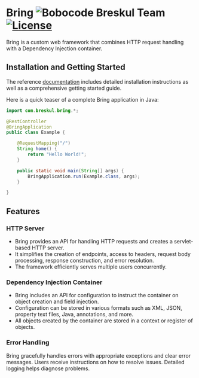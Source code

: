 # Bring ![Bobocode Breskul Team](https://img.shields.io/badge/Bobocode%20Breskul%20Team-8A2BE2) [![License](https://img.shields.io/badge/License-Apache_2.0-green.svg)](https://opensource.org/licenses/Apache-2.0)
 Bring is a custom web framework that combines HTTP request handling with a Dependency Injection container.

## Installation and Getting Started
The reference [documentation](https://github.com/bobocode-breskul/bring/wiki) includes detailed installation instructions as well as a comprehensive getting started guide.

Here is a quick teaser of a complete Bring application in Java:

```java
import com.breskul.bring.*;

@RestController
@BringApplication
public class Example {

    @RequestMapping("/")
    String home() {
        return "Hello World!";
    }

    public static void main(String[] args) {
        BringApplication.run(Example.class, args);
    }

}
```

## Features

### HTTP Server

- Bring provides an API for handling HTTP requests and creates a servlet-based HTTP server.
- It simplifies the creation of endpoints, access to headers, request body processing, response construction, and error resolution.
- The framework efficiently serves multiple users concurrently.

### Dependency Injection Container

- Bring includes an API for configuration to instruct the container on object creation and field injection.
- Configuration can be stored in various formats such as XML, JSON, property text files, Java, annotations, and more.
- All objects created by the container are stored in a context or register of objects.

### Error Handling

Bring gracefully handles errors with appropriate exceptions and clear error messages. Users receive instructions on how to resolve issues. Detailed logging helps diagnose problems.
